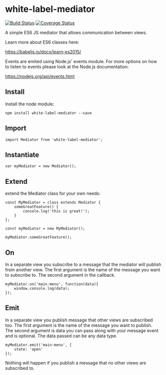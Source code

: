 # white-label-mediator

[![Build Status](https://travis-ci.org/bshack/white-label-mediator.svg?branch=master)](https://travis-ci.org/bshack/white-label-mediator) [![Coverage Status](https://coveralls.io/repos/github/bshack/white-label-mediator/badge.svg?branch=master)](https://coveralls.io/github/bshack/white-label-mediator?branch=master)

A simple ES6 JS mediator that allows communication between views.

Learn more about ES6 classes here:

https://babeljs.io/docs/learn-es2015/

Events are emited using Node.js' events module. For more options on how to listen to events please look at the Node.js documentation:

https://nodejs.org/api/events.html

## Install

Install the node module:

```
npm install white-label-mediator --save
```

## Import

```
import Mediator from 'white-label-mediator';
```

## Instantiate

```
var myMediator = new Mediator();
```

## Extend

extend the Mediator class for your own needs:

```
const MyMediator = class extends Mediator {
    someGreatFeature() {
        console.log('this is great!');
    }
};

const myMediator = new MyMediator();

myMediator.someGreatFeature();
```

## On

In a separate view you subscribe to a message that the mediator will publish from another view. The first argument is the name of the message you want to subscribe to. The second argument in the callback.

```
myMediator.on('main-menu', function(data){
    window.console.log(data);
});
```

## Emit

In a separate view you publish message that other views are subscribed too. The first argument is the name of the message you want to publish. The second argument is data you can pass along with your message event and is optional. The data passed can be any data type.

```
myMediator.emit('main-menu', {
    state: 'open'
});
```

Nothing will happen if you publish a message that no other views are subscribed to.
